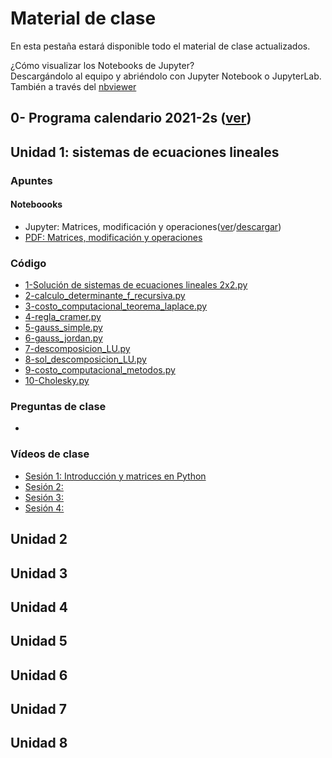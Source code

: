# Material de clase
En esta pestaña estará disponible todo el material de clase actualizados.

¿Cómo visualizar los Notebooks de Jupyter?\
Descargándolo al equipo y abriéndolo con Jupyter Notebook o JupyterLab. También a través del [nbviewer](https://nbviewer.jupyter.org/)

## 0- Programa calendario 2021-2s ([ver](/diapositivas/0-programa_calendario_2021-2s.pdf))
## Unidad 1: sistemas de ecuaciones lineales
### Apuntes
#### Noteboooks
- Jupyter: Matrices, modificación y operaciones([ver](https://nbviewer.jupyter.org/github/jnramirezg/metodos_numericos_ingenieria_civil/blob/main/diapositivas/1_1-matrices_operaciones.ipynb)/[descargar](/diapositivas/1_1-matrices_operaciones.ipynb))
- [PDF: Matrices, modificación y operaciones](/diapositivas/1_1-matrices_operaciones.pdf)
### Código
- [1-Solución de sistemas de ecuaciones lineales 2x2.py](/codigo/1-solucion_sistemas_de_ecuaciones_lineales_2x2.py)
- [2-calculo_determinante_f_recursiva.py](/codigo/2-calculo_determinante_f_recursiva.py)
- [3-costo_computacional_teorema_laplace.py](/codigo/3-costo_computacional_teorema_laplace.py)
- [4-regla_cramer.py](/codigo/4-regla_cramer.py)
- [5-gauss_simple.py](/codigo/5-gauss_simple.py)
- [6-gauss_jordan.py](/codigo/6-gauss_jordan.py)
- [7-descomposicion_LU.py](/codigo/7-descomposicion_LU.py)
- [8-sol_descomposicion_LU.py](/8-sol_descomposicion_LU.py)
- [9-costo_computacional_metodos.py](/codigo/9-costo_computacional_metodos.py)
- [10-Cholesky.py](/codigo/10-Cholesky.py)
### Preguntas de clase
-

### Vídeos de clase
- [Sesión 1: Introducción y matrices en Python](https://drive.google.com/open?id=1HGuBubpRIhqdA_ujJW5pufNg8c8JgTjl&authuser=jnramirezg%40unal.edu.co&usp=drive_fs)
- [Sesión 2: ](https://drive.google.com/open?id=1HGuBubpRIhqdA_ujJW5pufNg8c8JgTjl&authuser=jnramirezg%40unal.edu.co&usp=drive_fs)
- [Sesión 3: ](https://drive.google.com/open?id=1HGuBubpRIhqdA_ujJW5pufNg8c8JgTjl&authuser=jnramirezg%40unal.edu.co&usp=drive_fs)
- [Sesión 4: ](https://drive.google.com/open?id=1HGuBubpRIhqdA_ujJW5pufNg8c8JgTjl&authuser=jnramirezg%40unal.edu.co&usp=drive_fs)
## Unidad 2
## Unidad 3
## Unidad 4
## Unidad 5
## Unidad 6
## Unidad 7
## Unidad 8

